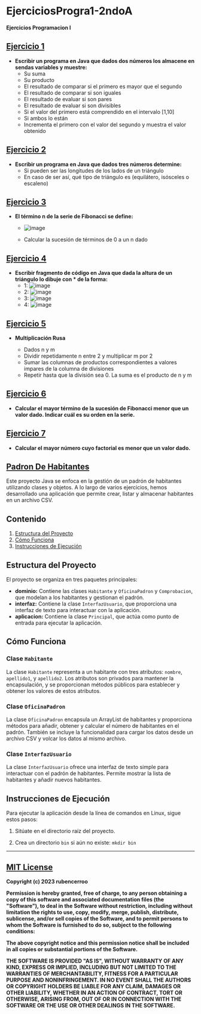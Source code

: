 # EjerciciosProgra1-2ndoA

**Ejercicios Programacion I** 

## [Ejercicio 1](Ejercicio1/)

- **Escribir un programa en Java que dados dos números los almacene en sendas variables y muestre:**
    - Su suma
    - Su producto
    - El resultado de comparar si el primero es mayor que el segundo
    - El resultado de comparar si son iguales
    - El resultado de evaluar si son pares
    - El resultado de evaluar si son divisibles
    - Si el valor del primero está comprendido en el intervalo [1,10]
    - Si ambos lo están
    - Incrementa el primero con el valor del segundo y muestra el valor obtenido

## [Ejercicio 2](Ejercicio2/)

- **Escribir un programa en Java que dados tres números determine:**
    - Si pueden ser las longitudes de los lados de un triángulo
    - En caso de ser así, qué tipo de triángulo es (equilátero, isósceles o escaleno)

## [Ejercicio 3](Ejercicio3/)

- **El término n de la serie de Fibonacci se define:**
    - ![image](https://github.com/rubencerroo/EjerciciosProgra1-2ndoA/assets/119308526/c2bcca5d-061d-419a-9f8c-52eb73c97714)

    - Calcular la sucesión de términos de 0 a un n dado

## [Ejercicio 4](Ejercicio4/)

- **Escribir fragmento de código en Java que dada la altura de un triángulo lo dibuje con * de la forma:**
    - 1: ![image](https://github.com/rubencerroo/EjerciciosProgra1-2ndoA/assets/119308526/cf262e78-abc8-4304-ad39-ea6a49353d54)
    - 2: ![image](https://github.com/rubencerroo/EjerciciosProgra1-2ndoA/assets/119308526/d33d4316-123d-471e-b980-a22165e16dbe)
    - 3: ![image](https://github.com/rubencerroo/EjerciciosProgra1-2ndoA/assets/119308526/f4c30479-f590-424b-8767-defce9d27e45)
    - 4: ![image](https://github.com/rubencerroo/EjerciciosProgra1-2ndoA/assets/119308526/53442dc8-5ab5-4677-8a10-398ab4159f79)

## [Ejercicio 5](Ejercicio5/)

- **Multiplicación Rusa**

    - Dados n y m
    - Dividir repetidamente n entre 2 y multiplicar m por 2
    - Sumar las columnas de productos correspondientes a valores impares de la columna de divisiones
    - Repetir hasta que la división sea 0. La suma es el producto de n y m

## [Ejercicio 6](Ejercicio6/)

- **Calcular el mayor término de la sucesión de Fibonacci menor que un valor dado. Indicar cuál es su orden en la serie.**

## [Ejercicio 7](Ejercicio7/)

- **Calcular el mayor número cuyo factorial es menor que un valor dado.**

## [Padron De Habitantes](Padron/)

Este proyecto Java se enfoca en la gestión de un padrón de habitantes utilizando clases y objetos. A lo largo de varios ejercicios, hemos desarrollado una aplicación que permite crear, listar y almacenar habitantes en un archivo CSV.

## Contenido

1. [Estructura del Proyecto](#estructura-del-proyecto)
2. [Cómo Funciona](#cómo-funciona)
3. [Instrucciones de Ejecución](#instrucciones-de-ejecución)

## Estructura del Proyecto

El proyecto se organiza en tres paquetes principales:

- **dominio:** Contiene las clases `Habitante` y `OficinaPadron` y `Comprobacion`, que modelan a los habitantes y gestionan el padrón.
- **interfaz:** Contiene la clase `InterfazUsuario`, que proporciona una interfaz de texto para interactuar con la aplicación.
- **aplicacion:** Contiene la clase `Principal`, que actúa como punto de entrada para ejecutar la aplicación.

## Cómo Funciona

### Clase `Habitante`

La clase `Habitante` representa a un habitante con tres atributos: `nombre`, `apellido1`, y `apellido2`. Los atributos son privados para mantener la encapsulación, y se proporcionan métodos públicos para establecer y obtener los valores de estos atributos.

### Clase `OficinaPadron`

La clase `OficinaPadron` encapsula un ArrayList de habitantes y proporciona métodos para añadir, obtener y calcular el número de habitantes en el padrón. También se incluye la funcionalidad para cargar los datos desde un archivo CSV y volcar los datos al mismo archivo.

### Clase `InterfazUsuario`

La clase `InterfazUsuario` ofrece una interfaz de texto simple para interactuar con el padrón de habitantes. Permite mostrar la lista de habitantes y añadir nuevos habitantes.

## Instrucciones de Ejecución

Para ejecutar la aplicación desde la línea de comandos en Linux, sigue estos pasos:

1. Sitúate en el directorio raíz del proyecto.

2. Crea un directorio `bin` si aún no existe:
   ```mkdir bin```


---

## [MIT License](LICENSE)

**Copyright (c) 2023 rubencerroo**

**Permission is hereby granted, free of charge, to any person obtaining a copy
of this software and associated documentation files (the "Software"), to deal
in the Software without restriction, including without limitation the rights
to use, copy, modify, merge, publish, distribute, sublicense, and/or sell
copies of the Software, and to permit persons to whom the Software is
furnished to do so, subject to the following conditions:**

**The above copyright notice and this permission notice shall be included in all
copies or substantial portions of the Software.**

**THE SOFTWARE IS PROVIDED "AS IS", WITHOUT WARRANTY OF ANY KIND, EXPRESS OR
IMPLIED, INCLUDING BUT NOT LIMITED TO THE WARRANTIES OF MERCHANTABILITY,
FITNESS FOR A PARTICULAR PURPOSE AND NONINFRINGEMENT. IN NO EVENT SHALL THE
AUTHORS OR COPYRIGHT HOLDERS BE LIABLE FOR ANY CLAIM, DAMAGES OR OTHER
LIABILITY, WHETHER IN AN ACTION OF CONTRACT, TORT OR OTHERWISE, ARISING FROM,
OUT OF OR IN CONNECTION WITH THE SOFTWARE OR THE USE OR OTHER DEALINGS IN THE
SOFTWARE.**
